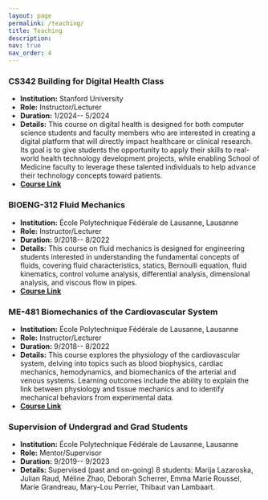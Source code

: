```yaml
---
layout: page
permalink: /teaching/
title: Teaching
description:
nav: true
nav_order: 4
---
```


### CS342 Building for Digital Health Class

- **Institution:** Stanford University
- **Role:** Instructor/Lecturer
- **Duration:** 1/2024-- 5/2024
- **Details:** This course on digital health is designed for both computer science students and faculty members who are interested in creating a digital platform that will directly impact healthcare or clinical research. Its goal is to give students the opportunity to apply their skills to real-world health technology development projects, while enabling School of Medicine faculty to leverage these talented individuals to help advance their technology concepts toward patients.
- **[Course Link](https://biodesign.stanford.edu/programs/stanford-courses/building-for-digital-health.html)**

### BIOENG-312 Fluid Mechanics

- **Institution:** École Polytechnique Fédérale de Lausanne, Lausanne
- **Role:** Instructor/Lecturer
- **Duration:** 9/2018-- 8/2022
- **Details:** This course on fluid mechanics is designed for engineering students interested in understanding the fundamental concepts of fluids, covering fluid characteristics, statics, Bernoulli equation, fluid kinematics, control volume analysis, differential analysis, dimensional analysis, and viscous flow in pipes.
- **[Course Link](https://edu.epfl.ch/coursebook/en/fluid-mechanics-for-sv-BIOENG-312)**

### ME-481 Biomechanics of the Cardiovascular System

- **Institution:** École Polytechnique Fédérale de Lausanne, Lausanne
- **Role:** Instructor/Lecturer
- **Duration:** 9/2018-- 8/2022
- **Details:** This course explores the physiology of the cardiovascular system, delving into topics such as blood biophysics, cardiac mechanics, hemodynamics, and biomechanics of the arterial and venous systems. Learning outcomes include the ability to explain the link between physiology and tissue mechanics and to identify mechanical behaviors from experimental data.
- **[Course Link](https://isa.epfl.ch/imoniteur_ISAP/!itffichecours.htm?ww_i_matiere=132147064&ww_x_anneeAcad=2301874614&ww_i_section=944263&ww_i_niveau=6683147&ww_c_langue=en)**

### Supervision of Undergrad and Grad Students

- **Institution:** École Polytechnique Fédérale de Lausanne, Lausanne
- **Role:** Mentor/Supervisor
- **Duration:** 9/2019-- 9/2023
- **Details:** Supervised (past and on-going) 8 students: Marija Lazaroska, Julian Raud, Méline Zhao, Deborah Scherrer, Emma Marie Roussel, Marie Grandreau, Mary-Lou Perrier, Thibaut van Lambaart.
